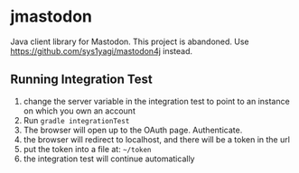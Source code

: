 # jmastodon
Java client library for Mastodon. This project is abandoned. Use https://github.com/sys1yagi/mastodon4j instead.

## Running Integration Test
1) change the server variable in the integration test to point to an instance on which you own an account
2) Run `gradle integrationTest`
3) The browser will open up to the OAuth page. Authenticate.
4) the browser will redirect to localhost, and there will be a token in the url
5) put the token into a file at: `~/token`
6) the integration test will continue automatically
